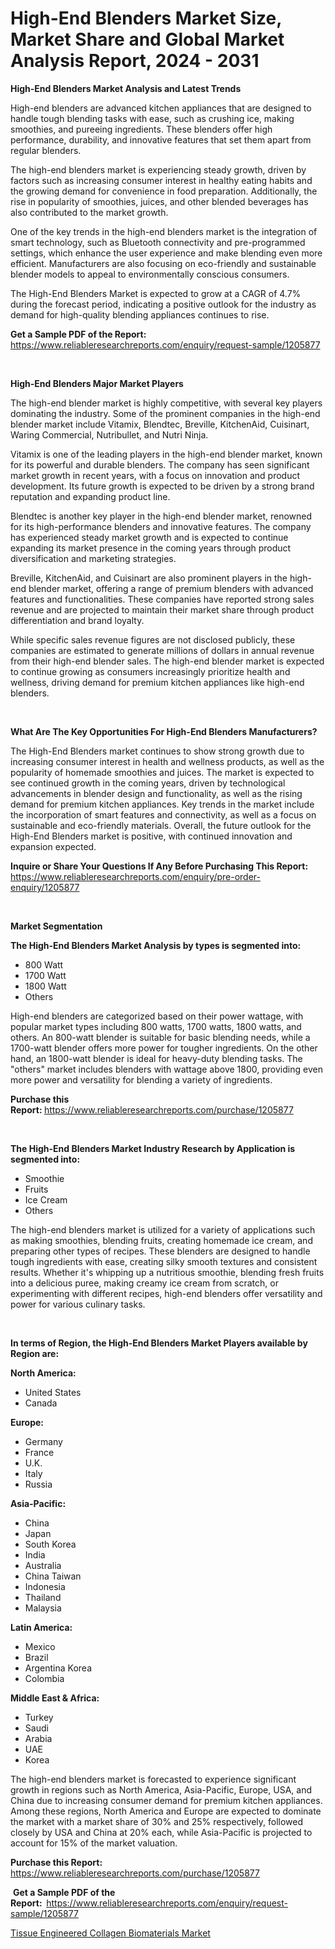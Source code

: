 <p><h1>High-End Blenders Market Size, Market Share and Global Market Analysis Report, 2024 - 2031</h1></p><p><strong>High-End Blenders Market Analysis and Latest Trends</strong></p>
<p><p>High-end blenders are advanced kitchen appliances that are designed to handle tough blending tasks with ease, such as crushing ice, making smoothies, and pureeing ingredients. These blenders offer high performance, durability, and innovative features that set them apart from regular blenders.</p><p>The high-end blenders market is experiencing steady growth, driven by factors such as increasing consumer interest in healthy eating habits and the growing demand for convenience in food preparation. Additionally, the rise in popularity of smoothies, juices, and other blended beverages has also contributed to the market growth.</p><p>One of the key trends in the high-end blenders market is the integration of smart technology, such as Bluetooth connectivity and pre-programmed settings, which enhance the user experience and make blending even more efficient. Manufacturers are also focusing on eco-friendly and sustainable blender models to appeal to environmentally conscious consumers.</p><p>The High-End Blenders Market is expected to grow at a CAGR of 4.7% during the forecast period, indicating a positive outlook for the industry as demand for high-quality blending appliances continues to rise.</p></p>
<p><strong>Get a Sample PDF of the Report:&nbsp;</strong> <a href="https://www.reliableresearchreports.com/enquiry/request-sample/1205877">https://www.reliableresearchreports.com/enquiry/request-sample/1205877</a></p>
<p>&nbsp;</p>
<p><strong>High-End Blenders Major Market Players</strong></p>
<p><p>The high-end blender market is highly competitive, with several key players dominating the industry. Some of the prominent companies in the high-end blender market include Vitamix, Blendtec, Breville, KitchenAid, Cuisinart, Waring Commercial, Nutribullet, and Nutri Ninja.</p><p>Vitamix is one of the leading players in the high-end blender market, known for its powerful and durable blenders. The company has seen significant market growth in recent years, with a focus on innovation and product development. Its future growth is expected to be driven by a strong brand reputation and expanding product line.</p><p>Blendtec is another key player in the high-end blender market, renowned for its high-performance blenders and innovative features. The company has experienced steady market growth and is expected to continue expanding its market presence in the coming years through product diversification and marketing strategies.</p><p>Breville, KitchenAid, and Cuisinart are also prominent players in the high-end blender market, offering a range of premium blenders with advanced features and functionalities. These companies have reported strong sales revenue and are projected to maintain their market share through product differentiation and brand loyalty.</p><p>While specific sales revenue figures are not disclosed publicly, these companies are estimated to generate millions of dollars in annual revenue from their high-end blender sales. The high-end blender market is expected to continue growing as consumers increasingly prioritize health and wellness, driving demand for premium kitchen appliances like high-end blenders.</p></p>
<p>&nbsp;</p>
<p><strong>What Are The Key Opportunities For High-End Blenders Manufacturers?</strong></p>
<p><p>The High-End Blenders market continues to show strong growth due to increasing consumer interest in health and wellness products, as well as the popularity of homemade smoothies and juices. The market is expected to see continued growth in the coming years, driven by technological advancements in blender design and functionality, as well as the rising demand for premium kitchen appliances. Key trends in the market include the incorporation of smart features and connectivity, as well as a focus on sustainable and eco-friendly materials. Overall, the future outlook for the High-End Blenders market is positive, with continued innovation and expansion expected.</p></p>
<p><strong>Inquire or Share Your Questions If Any Before Purchasing This Report:</strong> <a href="https://www.reliableresearchreports.com/enquiry/pre-order-enquiry/1205877">https://www.reliableresearchreports.com/enquiry/pre-order-enquiry/1205877</a></p>
<p>&nbsp;</p>
<p><strong>Market Segmentation</strong></p>
<p><strong>The High-End Blenders Market Analysis by types is segmented into:</strong></p>
<p><ul><li>800 Watt</li><li>1700 Watt</li><li>1800 Watt</li><li>Others</li></ul></p>
<p><p>High-end blenders are categorized based on their power wattage, with popular market types including 800 watts, 1700 watts, 1800 watts, and others. An 800-watt blender is suitable for basic blending needs, while a 1700-watt blender offers more power for tougher ingredients. On the other hand, an 1800-watt blender is ideal for heavy-duty blending tasks. The "others" market includes blenders with wattage above 1800, providing even more power and versatility for blending a variety of ingredients.</p></p>
<p><strong>Purchase this Report:&nbsp;</strong><a href="https://www.reliableresearchreports.com/purchase/1205877">https://www.reliableresearchreports.com/purchase/1205877</a></p>
<p>&nbsp;</p>
<p><strong>The High-End Blenders Market Industry Research by Application is segmented into:</strong></p>
<p><ul><li>Smoothie</li><li>Fruits</li><li>Ice Cream</li><li>Others</li></ul></p>
<p><p>The high-end blenders market is utilized for a variety of applications such as making smoothies, blending fruits, creating homemade ice cream, and preparing other types of recipes. These blenders are designed to handle tough ingredients with ease, creating silky smooth textures and consistent results. Whether it's whipping up a nutritious smoothie, blending fresh fruits into a delicious puree, making creamy ice cream from scratch, or experimenting with different recipes, high-end blenders offer versatility and power for various culinary tasks.</p></p>
<p>&nbsp;</p>
<p><strong>In terms of Region, the High-End Blenders Market Players available by Region are:</strong></p>
<p>
    <p> <strong> North America: </strong>
        <ul>
            <li>United States</li>
            <li>Canada</li>
        </ul>
        </p> 
    <p> <strong> Europe: </strong>
        <ul>
            <li>Germany</li>
            <li>France</li>
            <li>U.K.</li>
            <li>Italy</li>
            <li>Russia</li>
        </ul>
        </p> 
    <p> <strong> Asia-Pacific: </strong>
        <ul>
            <li>China</li>
            <li>Japan</li>
            <li>South Korea</li>
            <li>India</li>
            <li>Australia</li>
            <li>China Taiwan</li>
            <li>Indonesia</li>
            <li>Thailand</li>
            <li>Malaysia</li>
        </ul>
        </p> 
    <p> <strong> Latin America: </strong>
        <ul>
            <li>Mexico</li>
            <li>Brazil</li>
            <li>Argentina Korea</li>
            <li>Colombia</li>
        </ul>
        </p> 
    <p> <strong> Middle East & Africa: </strong>
        <ul>
            <li>Turkey</li>
            <li>Saudi</li>
            <li>Arabia</li>
            <li>UAE</li>
            <li>Korea</li>
        </ul>
    </p>
    </p>
<p><p>The high-end blenders market is forecasted to experience significant growth in regions such as North America, Asia-Pacific, Europe, USA, and China due to increasing consumer demand for premium kitchen appliances. Among these regions, North America and Europe are expected to dominate the market with a market share of 30% and 25% respectively, followed closely by USA and China at 20% each, while Asia-Pacific is projected to account for 15% of the market valuation.</p></p>
<p><strong>Purchase this Report: </strong><a href="https://www.reliableresearchreports.com/purchase/1205877">https://www.reliableresearchreports.com/purchase/1205877</a></p>
<p>&nbsp;<strong>Get a Sample PDF of the Report:&nbsp;&nbsp;</strong><a href="https://www.reliableresearchreports.com/enquiry/request-sample/1205877">https://www.reliableresearchreports.com/enquiry/request-sample/1205877</a></p>
<p><strong></strong></p>
<p><p><a href="https://mire-aunt-385.notion.site/Decoding-the-Tissue-Engineered-Collagen-Biomaterials-Market-A-Deep-Dive-into-the-Latest-Market-Tren-599116f145004d24bb8dd01e32a4d707">Tissue Engineered Collagen Biomaterials Market</a></p></p>